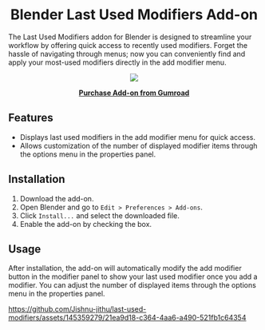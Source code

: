 <h1 align="center">Blender Last Used Modifiers Add-on</h1>

The Last Used Modifiers addon for Blender is designed to streamline your workflow by offering quick access to recently used modifiers. Forget the hassle of navigating through menus; now you can conveniently find and apply your most-used modifiers directly in the add modifier menu.

<p align="center">
  <img src="https://github.com/Jishnu-jithu/last-used-modifiers/assets/145359279/d3d25c54-af32-41db-bdd6-8e4292a6a783">
</p>

<p align="center">
  <a href="https://jishnukv.gumroad.com/l/last-used-modifiers?layout=profile">
    <span style="display:inline-block;"><strong><u>Purchase Add-on from Gumroad</u></strong></span>
  </a>
</p>

## Features
- Displays last used modifiers in the add modifier menu for quick access.
- Allows customization of the number of displayed modifier items through the options menu in the properties panel.

## Installation
1. Download the add-on.
2. Open Blender and go to `Edit > Preferences > Add-ons`.
3. Click `Install...` and select the downloaded file.
4. Enable the add-on by checking the box.

## Usage
After installation, the add-on will automatically modify the add modifier button in the modifier panel to show your last used modifier once you add a modifier. You can adjust the number of displayed items through the options menu in the properties panel.


https://github.com/Jishnu-jithu/last-used-modifiers/assets/145359279/21ea9d18-c364-4aa6-a490-521fb1c64354
